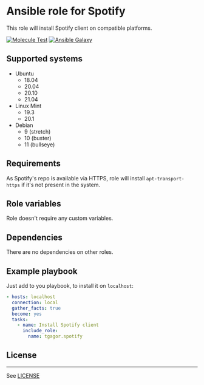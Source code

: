 Ansible role for Spotify
========================

This role will install Spotify client on compatible platforms.

[![Molecule Test](https://github.com/tgagor/ansible-role-spotify/actions/workflows/test-and-release.yml/badge.svg)](https://github.com/tgagor/ansible-role-spotify/actions/workflows/test-and-release.yml)
[![Ansible Galaxy](https://img.shields.io/badge/ansible--galaxy-tgagor-spofify.svg)](https://galaxy.ansible.com/tgagor/spotify)

## Supported systems

* Ubuntu
  * 18.04
  * 20.04
  * 20.10
  * 21.04
* Linux Mint
  * 19.3
  * 20.1
* Debian
  * 9 (stretch)
  * 10 (buster)
  * 11 (bullseye)

## Requirements

As Spotify's repo is available via HTTPS, role will install `apt-transport-https` if it's not present in the system.

## Role variables

Role doesn't require any custom variables.

## Dependencies

There are no dependencies on other roles.

## Example playbook

Just add to you playbook, to install it on `localhost`:

```yaml
- hosts: localhost
  connection: local
  gather_facts: true
  become: yes
  tasks:
    - name: Install Spotify client
      include_role:
        name: tgagor.spotify
```

## License
-------

See [LICENSE](LICENSE)
